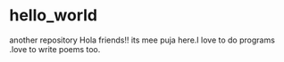 # hello_world
another repository
Hola friends!!
its mee puja here.I love to do programs .love to write poems too.
